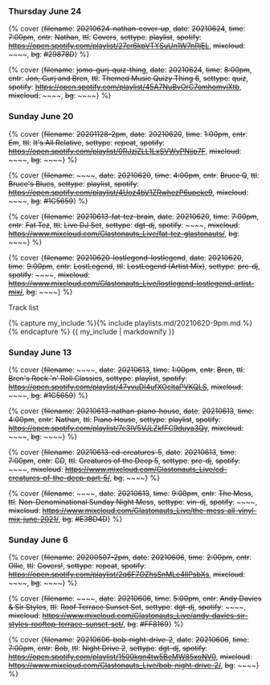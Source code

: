 ### Thursday June 24

{% cover {~~filename~~: ~~20210624-nathan-cover-up~~, ~~date~~: ~~20210624~~, ~~time~~: ~~7:00pm~~, ~~cntr~~: ~~Nathan~~, ~~ttl~~: ~~Covers~~, ~~settype~~: ~~playlist~~, ~~spotify~~: ~~https://open.spotify.com/playlist/27cr6kpVTYSuUn1W7nRjEL~~, ~~mixcloud~~: ~~~~, ~~bg~~: ~~#29878D~~} %}

{% cover {~~filename~~: ~~jomo-gurj-quiz-thing~~, ~~date~~: ~~20210624~~, ~~time~~: ~~8:00pm~~, ~~cntr~~: ~~Jon, Gurj and Bren~~, ~~ttl~~: ~~Themed Music Quizy Thing 6~~, ~~settype~~: ~~quiz~~, ~~spotify~~: ~~https://open.spotify.com/playlist/45A7NuBvOrC7omhomvjXtb~~, ~~mixcloud~~: ~~~~, ~~bg~~: ~~~~} %}


### Sunday June 20

{% cover {~~filename~~: ~~20201128-2pm~~, ~~date~~: ~~20210620~~, ~~time~~: ~~1:00pm~~, ~~cntr~~: ~~Em~~, ~~ttl~~: ~~It's All Relative~~, ~~settype~~: ~~repeat~~, ~~spotify~~: ~~https://open.spotify.com/playlist/0RJzjZLL1LxSVWyPNjjp7F~~, ~~mixcloud~~: ~~~~, ~~bg~~: ~~~~} %}

{% cover {~~filename~~: ~~~~, ~~date~~: ~~20210620~~, ~~time~~: ~~4:00pm~~, ~~cntr~~: ~~Bruce Q~~, ~~ttl~~: ~~Bruce's Blues~~, ~~settype~~: ~~playlist~~, ~~spotify~~: ~~https://open.spotify.com/playlist/4Uoz4bV1ZRwhezP6upeke9~~, ~~mixcloud~~: ~~~~, ~~bg~~: ~~#1C5659~~} %}

{% cover {~~filename~~: ~~20210613-fat-tez-brain~~, ~~date~~: ~~20210620~~, ~~time~~: ~~7:00pm~~, ~~cntr~~: ~~Fat Tez~~, ~~ttl~~: ~~Live DJ Set~~, ~~settype~~: ~~dgt-dj~~, ~~spotify~~: ~~~~, ~~mixcloud~~: ~~https://www.mixcloud.com/Glastonauts_Live/fat-tez-glastonauts/~~, ~~bg~~: ~~~~} %}

{% cover {~~filename~~: ~~20210620-lostlegend-lostlegend~~, ~~date~~: ~~20210620~~, ~~time~~: ~~9:00pm~~, ~~cntr~~: ~~LostLegend~~, ~~ttl~~: ~~LostLegend (Artist Mix)~~, ~~settype~~: ~~pre-dj~~, ~~spotify~~: ~~~~, ~~mixcloud~~: ~~https://www.mixcloud.com/Glastonauts_Live/lostlegend-lostlegend-artist-mix/~~, ~~bg~~: ~~~~} %}

Track list <i class="expand fa fa-list-ol" onclick="$('div#lostlegend-tl').slideToggle()" title="View tracklist"></i>
<div class="text-playlist" id="lostlegend-tl">
{% capture my_include %}{% include playlists.md/20210620-9pm.md %}{% endcapture %}
{{ my_include | markdownify }}
</div>


### Sunday June 13

{% cover {~~filename~~: ~~~~, ~~date~~: ~~20210613~~, ~~time~~: ~~1:00pm~~, ~~cntr~~: ~~Bren~~, ~~ttl~~: ~~Bren's Rock 'n' Roll Classics~~, ~~settype~~: ~~playlist~~, ~~spotify~~: ~~https://open.spotify.com/playlist/47yvuDI4ufXOcltaPVKQLS~~, ~~mixcloud~~: ~~~~, ~~bg~~: ~~#1C5659~~} %}

{% cover {~~filename~~: ~~20210613-nathan-piano-house~~, ~~date~~: ~~20210613~~, ~~time~~: ~~4:00pm~~, ~~cntr~~: ~~Nathan~~, ~~ttl~~: ~~Piano House~~, ~~settype~~: ~~playlist~~, ~~spotify~~: ~~https://open.spotify.com/playlist/7c3IV5VJLZkfFC9duya3Qy~~, ~~mixcloud~~: ~~~~, ~~bg~~: ~~~~} %}

{% cover {~~filename~~: ~~20210613-cd-creatures-5~~, ~~date~~: ~~20210613~~, ~~time~~: ~~7:00pm~~, ~~cntr~~: ~~CD~~, ~~ttl~~: ~~Creatures of the Deep 5~~, ~~settype~~: ~~pre-dj~~, ~~spotify~~: ~~~~, ~~mixcloud~~: ~~https://www.mixcloud.com/Glastonauts_Live/cd-creatures-of-the-deep-part-5/~~, ~~bg~~: ~~~~} %}

{% cover {~~filename~~: ~~~~, ~~date~~: ~~20210613~~, ~~time~~: ~~9:00pm~~, ~~cntr~~: ~~The Mess~~, ~~ttl~~: ~~Non-Denominational Sunday Night Mess~~, ~~settype~~: ~~vin-dj~~, ~~spotify~~: ~~~~, ~~mixcloud~~: ~~https://www.mixcloud.com/Glastonauts_Live/the-mess-all-vinyl-mix-june-2021/~~, ~~bg~~: ~~#E3BD4D~~} %}


### Sunday June 6

{% cover {~~filename~~: ~~20200507-2pm~~, ~~date~~: ~~20210606~~, ~~time~~: ~~2:00pm~~, ~~cntr~~: ~~Ollie~~, ~~ttl~~: ~~Covers!~~, ~~settype~~: ~~repeat~~, ~~spotify~~: ~~https://open.spotify.com/playlist/2q6F7OZhsSnMLe4IlPsbXs~~, ~~mixcloud~~: ~~~~, ~~bg~~: ~~~~} %}

{% cover {~~filename~~: ~~~~, ~~date~~: ~~20210606~~, ~~time~~: ~~5:00pm~~, ~~cntr~~: ~~Andy Davies &amp; Sir Styles~~, ~~ttl~~: ~~Roof Terrace Sunset Set~~, ~~settype~~: ~~dgt-dj~~, ~~spotify~~: ~~~~, ~~mixcloud~~: ~~https://www.mixcloud.com/Glastonauts_Live/andy-davies-sir-styles-rooftop-terrace-sunset-set/~~, ~~bg~~: ~~#FF8169~~} %}

{% cover {~~filename~~: ~~20210606-bob-night-drive-2~~, ~~date~~: ~~20210606~~, ~~time~~: ~~7:00pm~~, ~~cntr~~: ~~Bob~~, ~~ttl~~: ~~Night Drive 2~~, ~~settype~~: ~~dgt-dj~~, ~~spotify~~: ~~https://open.spotify.com/playlist/1500kgn4tw5BeMW85xoNV0~~, ~~mixcloud~~: ~~https://www.mixcloud.com/Glastonauts_Live/bob-night-drive-2/~~, ~~bg~~: ~~~~} %}


